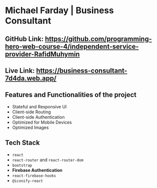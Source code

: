 # Michael Farday | Business Consultant

## GitHub Link: https://github.com/programming-hero-web-course-4/independent-service-provider-RafidMuhymin

## Live Link: https://business-consultant-7d4da.web.app/

## Features and Functionalities of the project

- Stateful and Responsive UI
- Client-side Routing
- Client-side Authentication
- Optimized for Mobile Devices
- Optimized Images

## Tech Stack

- `react`
- `react-router` and `react-router-dom`
- `bootstrap`
- **Firebase Authentication**
- `react-firebase-hooks`
- `@iconify-react`
